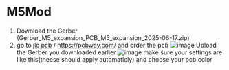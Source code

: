# M5Mod

1. Download the Gerber (Gerber_M5_expansion_PCB_M5_expansion_2025-06-17.zip)
2. go to [jlc pcb](https://jlcpcb.com/) / https://pcbway.com/ and order the pcb
![image](https://github.com/user-attachments/assets/91def4a5-9af6-4e57-bf2a-5c513a6e9854)
Upload the Gerber you downloaded earlier
![image](https://github.com/user-attachments/assets/07e3cfc7-52f7-46c7-9bba-d95d8b69a0d1)
make sure your settings are like this(theese should apply automaticly) and choose your pcb color
